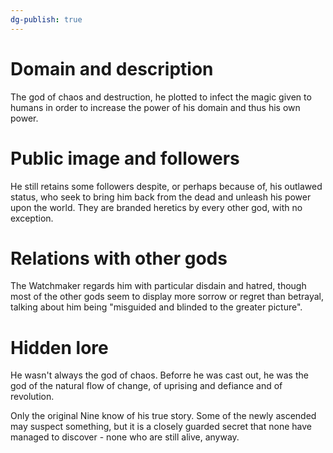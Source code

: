 ```yaml
---
dg-publish: true
---
```

# Domain and description

The god of chaos and destruction, he plotted to infect the magic given to humans in order to increase the power of his domain and thus his own power. 
# Public image and followers

He still retains some followers despite, or perhaps because of, his outlawed status, who seek to bring him back from the dead and unleash his power upon the world. They are branded heretics by every other god, with no exception. 

# Relations with other gods

The Watchmaker regards him with particular disdain and hatred, though most of the other gods seem to display more sorrow or regret than betrayal, talking about him being "misguided and blinded to the greater picture". 

# Hidden lore

He wasn't always the god of chaos. Beforre he was cast out, he was the god of the natural flow of change, of uprising and defiance and of revolution. 

Only the original Nine know of his true story. Some of the newly ascended may suspect something, but it is a closely guarded secret that none have managed to discover - none who are still alive, anyway. 
